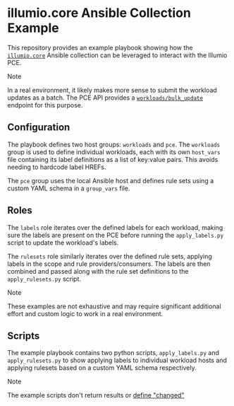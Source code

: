 # illumio.core Ansible Collection Example  

This repository provides an example playbook showing how the [`illumio.core`](https://galaxy.ansible.com/ui/repo/published/illumio/core/) Ansible collection can be leveraged to interact with the Illumio PCE.  

> [!NOTE]
> In a real environment, it likely makes more sense to submit the workload updates as a batch. The PCE API provides a [`workloads/bulk_update`](https://docs.illumio.com/core/23.5/API-Reference/index.html#bulk-update-workloads) endpoint for this purpose. 

## Configuration  

The playbook defines two host groups: `workloads` and `pce`. The `workloads` group is used to define individual workloads, each with its own `host_vars` file containing its label definitions as a list of key:value pairs. This avoids needing to hardcode label HREFs.  

The `pce` group uses the local Ansible host and defines rule sets using a custom YAML schema in a `group_vars` file.  

## Roles  

The `labels` role iterates over the defined labels for each workload, making sure the labels are present on the PCE before running the `apply_labels.py` script to update the workload's labels.  

The `rulesets` role similarly iterates over the defined rule sets, applying labels in the scope and rule providers/consumers. The labels are then combined and passed along with the rule set definitions to the `apply_rulesets.py` script.  

> [!NOTE]
> These examples are not exhaustive and may require significant additional effort and custom logic to work in a real environment.

## Scripts  

The example playbook contains two python scripts, `apply_labels.py` and `apply_rulesets.py` to show applying labels to individual workload hosts and applying rulesets based on a custom YAML schema respectively.  

> [!NOTE]
> The example scripts don't return results or [define "changed"](https://docs.ansible.com/ansible/latest/playbook_guide/playbooks_error_handling.html#defining-changed)
